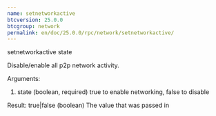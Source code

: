 ```yaml
---
name: setnetworkactive
btcversion: 25.0.0
btcgroup: network
permalink: en/doc/25.0.0/rpc/network/setnetworkactive/
---
```


setnetworkactive state

Disable/enable all p2p network activity.

Arguments:
1. state    (boolean, required) true to enable networking, false to disable

Result:
true|false    (boolean) The value that was passed in


